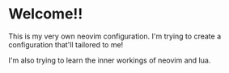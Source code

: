 # Welcome!!

This is my very own neovim configuration. I'm trying to create a configuration that'll tailored to me!

I'm also trying to learn the inner workings of neovim and lua.

